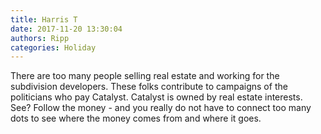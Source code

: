 ```yaml
---
title: Harris T
date: 2017-11-20 13:30:04
authors: Ripp
categories: Holiday
---
```


 There are too many people selling real estate and working for the subdivision developers.  These folks contribute to campaigns of the politicians who pay Catalyst.  Catalyst is owned by real estate interests.  See?  Follow the money - and you really do not have to connect too many dots to see where the money comes from and where it goes.